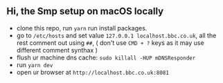## Hi, the Smp setup on macOS locally
- clone this repo, run `yarn` run install packages.
- go to `/etc/hosts` and set value `127.0.0.1 localhost.bbc.co.uk`, all the rest comment out using `##`, ( don't use `CMD + ?` keys as it may use different comment synthax )
- flush ur machine dns cache: `sudo killall -HUP mDNSResponder`
- run `yarn dev`
- open ur browser at `http://localhost.bbc.co.uk:8081`
